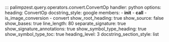 <!-- ## Goal
Brief preamble with most content autogenerated from docstrings. -->

::: palimpzest.query.operators.convert.ConvertOp
    handler: python
    options:
      heading: ConvertOp
      docstring_style: google
      members:
        - __init__
        - __call__
        - is_image_conversion
        - convert
      show_root_heading: true
      show_source: false
      show_bases: true
      line_length: 80
      separate_signature: true
      show_signature_annotations: true
      show_symbol_type_heading: true
      show_symbol_type_toc: true
      heading_level: 3
      docstring_section_style: list
